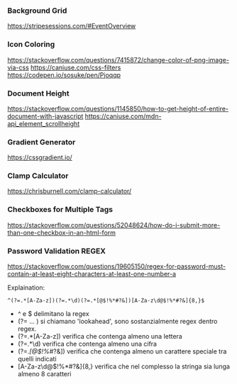 
### Background Grid

https://stripesessions.com/#EventOverview


### Icon Coloring

https://stackoverflow.com/questions/7415872/change-color-of-png-image-via-css
https://caniuse.com/css-filters
https://codepen.io/sosuke/pen/Pjoqqp

### Document Height

https://stackoverflow.com/questions/1145850/how-to-get-height-of-entire-document-with-javascript
https://caniuse.com/mdn-api_element_scrollheight

### Gradient Generator

https://cssgradient.io/


### Clamp Calculator

https://chrisburnell.com/clamp-calculator/


### Checkboxes for Multiple Tags

https://stackoverflow.com/questions/52048624/how-do-i-submit-more-than-one-checkbox-in-an-html-form


### Password Validation REGEX

https://stackoverflow.com/questions/19605150/regex-for-password-must-contain-at-least-eight-characters-at-least-one-number-a

Explaination: 

``` ^(?=.*[A-Za-z])(?=.*\d)(?=.*[@$!%*#?&])[A-Za-z\d@$!%*#?&]{8,}$ ```

- ^ e $ delimitano la regex
- (?= ... ) si chiamano 'lookahead', sono sostanzialmente regex dentro regex.
- (?=.*[A-Za-z]) verifica che contenga almeno una lettera 
- (?=.*\d) verifica che contenga almeno una cifra
- (?=.*[@$!%*#?&]) verifica che contenga almeno un carattere speciale tra quelli indicati
- [A-Za-z\d@$!%*#?&]{8,} verifica che nel complesso la stringa sia lunga almeno 8 caratteri
